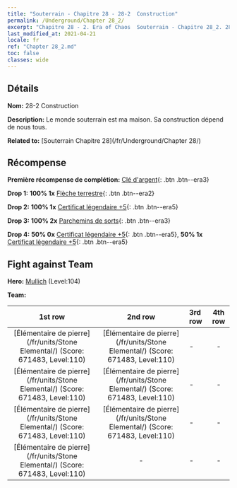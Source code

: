 ```yaml
---
title: "Souterrain - Chapitre 28 - 28-2  Construction"
permalink: /Underground/Chapter 28_2/
excerpt: "Chapitre 28 - 2. Era of Chaos  Souterrain - Chapitre 28_2. 28-2  Construction"
last_modified_at: 2021-04-21
locale: fr
ref: "Chapter 28_2.md"
toc: false
classes: wide
---
```


## Détails

 **Nom:** 28-2  Construction

 **Description:**       Le monde souterrain est ma maison. Sa construction dépend de nous tous.

 **Related to:** [Souterrain Chapitre 28](/fr/Underground/Chapter 28/)

## Récompense

 **Première récompense de complétion:** [Clé d'argent](/fr/Items/con_693/){: .btn .btn--era3}

 **Drop 1:** **100% 1x** [Flèche terrestre](/fr/Items/her_464/){: .btn .btn--era2}

 **Drop 2:** **100% 1x** [Certificat légendaire +5](/fr/Items/mat_102/){: .btn .btn--era5}

 **Drop 3:** **100% 2x** [Parchemins de sorts](/fr/Items/con_694/){: .btn .btn--era3}

 **Drop 4:** **50% 0x** [Certificat légendaire +5](/fr/Items/mat_102/){: .btn .btn--era5}, **50% 1x** [Certificat légendaire +5](/fr/Items/mat_102/){: .btn .btn--era5}


## Fight against Team
 **Hero:** [Mullich](/fr/heroes/Mullich/) (Level:104)

 **Team:**


  | 1st row | 2nd row | 3rd row | 4th row |
  |:----:|:----:|:----|:----:|
  | [Élémentaire de pierre](/fr/units/Stone Elemental/) (Score: 671483, Level:110)  | [Élémentaire de pierre](/fr/units/Stone Elemental/) (Score: 671483, Level:110)  | - | - |
  | [Élémentaire de pierre](/fr/units/Stone Elemental/) (Score: 671483, Level:110)  | [Élémentaire de pierre](/fr/units/Stone Elemental/) (Score: 671483, Level:110)  | - | - |
  | [Élémentaire de pierre](/fr/units/Stone Elemental/) (Score: 671483, Level:110)  | [Élémentaire de pierre](/fr/units/Stone Elemental/) (Score: 671483, Level:110)  | - | - |
  | [Élémentaire de pierre](/fr/units/Stone Elemental/) (Score: 671483, Level:110)  | - | - | - |


